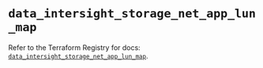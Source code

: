# `data_intersight_storage_net_app_lun_map`

Refer to the Terraform Registry for docs: [`data_intersight_storage_net_app_lun_map`](https://registry.terraform.io/providers/ciscodevnet/intersight/1.0.71/docs/data-sources/storage_net_app_lun_map).
